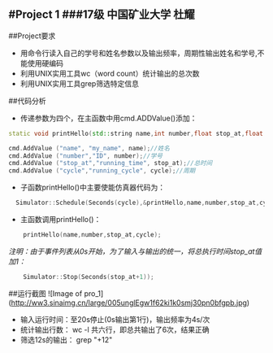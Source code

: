 #Project 1
###17级 中国矿业大学 杜耀
---
##Project要求
- 用命令行读入自己的学号和姓名参数以及输出频率，周期性输出姓名和学号,不能使用硬编码
- 利用UNIX实用工具wc（word count）统计输出的总次数
- 利用UNIX实用工具grep筛选特定信息

##代码分析
- 传递参数为四个，在主函数中用cmd.ADDValue()添加：
```C++
static void printHello(std::string name,int number,float stop_at,float cycle)

cmd.AddValue ("name", "my_name", name);//姓名
cmd.AddValue ("number","ID", number);//学号
cmd.AddValue ("stop_at","running_time", stop_at);//总时间
cmd.AddValue ("cycle","running_cycle", cycle);//周期
```
- 子函数printHello()中主要使能仿真器代码为：
```C++
  Simulator::Schedule(Seconds(cycle),&printHello,name,number,stop_at,cycle);
```
- 主函数调用printHello()：
```C++
	printHello(name,number,stop_at,cycle);
```
*注明：由于事件列表从0s开始，为了输入与输出的统一，将总执行时间stop_at值加1：*
```C++
	Simulator::Stop(Seconds(stop_at+1));
```

##运行截图
![Image of pro_1]
(http://ww3.sinaimg.cn/large/005unglEgw1f62ki1k0smj30pn0bfgpb.jpg)
- 输入运行时间：至20s停止(0s输出第1行)，输出频率为4s/次
- 统计输出行数： wc -l 共六行，即总共输出了6次，结果正确
- 筛选12s的输出： grep "+12"
